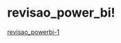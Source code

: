 # revisao_power_bi!
[revisao_powerbi-1](https://user-images.githubusercontent.com/96426671/217073182-53049d8f-c243-4073-a80a-b5bc686f9889.png)
